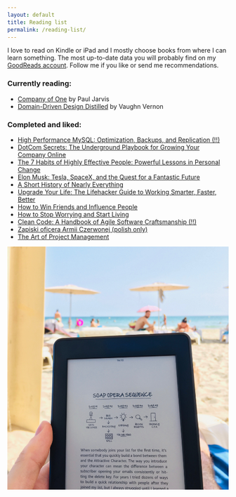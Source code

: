 ```yaml
---
layout: default
title: Reading list
permalink: /reading-list/
---
```



I love to read on Kindle or iPad and I mostly choose books from where I can learn something. 
The most up-to-date data you will probably find on my [GoodReads account](https://www.goodreads.com/jpomykala).
Follow me if you like or send me recommendations. 


### Currently reading:

- [Company of One](https://www.amazon.com/Company-One-Staying-Small-Business/dp/1328972356) by Paul Jarvis
- [Domain-Driven Design Distilled](https://www.goodreads.com/book/show/31332222-domain-driven-design-distilled) by Vaughn Vernon


### Completed and liked:

- [High Performance MySQL: Optimization, Backups, and Replication (!!)](https://www.goodreads.com/book/show/18759121-high-performance-mysql)
- [DotCom Secrets: The Underground Playbook for Growing Your Company Online](https://www.goodreads.com/book/show/25054961-dotcom-secrets)
- [The 7 Habits of Highly Effective People: Powerful Lessons in Personal Change](https://www.goodreads.com/book/show/36072.The_7_Habits_of_Highly_Effective_People)
- [Elon Musk: Tesla, SpaceX, and the Quest for a Fantastic Future](https://www.goodreads.com/book/show/25541028-elon-musk)
- [A Short History of Nearly Everything](https://www.goodreads.com/book/show/8097854-kr-tka-historia-prawie-wszystkiego)
- [Upgrade Your Life: The Lifehacker Guide to Working Smarter, Faster, Better](https://www.goodreads.com/book/show/2468439.Upgrade_Your_Life)
- [How to Win Friends and Influence People](https://www.goodreads.com/book/show/4865.How_to_Win_Friends_and_Influence_People)
- [How to Stop Worrying and Start Living](https://www.goodreads.com/book/show/33296225-how-to-stop-worrying-and-start-living)
- [Clean Code: A Handbook of Agile Software Craftsmanship (!!)](https://www.goodreads.com/book/show/9755563-czysty-kod-podr-cznik-dobrego-programisty)
- [Zapiski oficera Armii Czerwonej (polish only)](https://www.goodreads.com/book/show/5479162-zapiski-oficera-armii-czerwonej)
- [The Art of Project Management](https://www.goodreads.com/book/show/180217.The_Art_of_Project_Management)






![beach-reading](/assets/images/beach-reading.jpeg)
